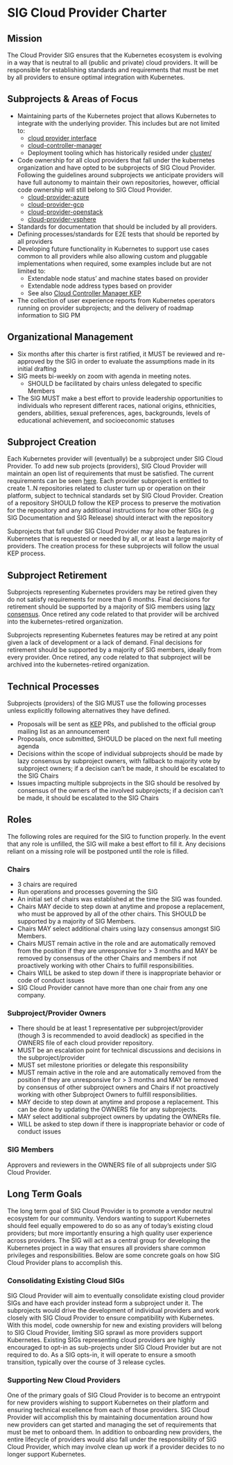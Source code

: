 # SIG Cloud Provider Charter

## Mission
The Cloud Provider SIG ensures that the Kubernetes ecosystem is evolving in a way that is neutral to all (public and private) cloud providers. It will be responsible for establishing standards and requirements that must be met by all providers to ensure optimal integration with Kubernetes.

## Subprojects & Areas of Focus

* Maintaining parts of the Kubernetes project that allows Kubernetes to integrate with the underlying provider. This includes but are not limited to:
    * [cloud provider interface](https://github.com/kubernetes/kubernetes/blob/master/pkg/cloudprovider/cloud.go)
    * [cloud-controller-manager](https://github.com/kubernetes/kubernetes/tree/master/cmd/cloud-controller-manager)
    * Deployment tooling which has historically resided under [cluster/](https://github.com/kubernetes/kubernetes/tree/release-1.11/cluster)
* Code ownership for all cloud providers that fall under the kubernetes organization and have opted to be subprojects of SIG Cloud Provider. Following the guidelines around subprojects we anticipate providers will have full autonomy to maintain their own repositories, however, official code ownership will still belong to SIG Cloud Provider.
    * [cloud-provider-azure](https://github.com/kubernetes/cloud-provider-azure)
    * [cloud-provider-gcp](https://github.com/kubernetes/cloud-provider-gcp)
    * [cloud-provider-openstack](https://github.com/kubernetes/cloud-provider-openstack)
    * [cloud-provider-vsphere](https://github.com/kubernetes/cloud-provider-vsphere)
* Standards for documentation that should be included by all providers.
* Defining processes/standards for E2E tests that should be reported by all providers
* Developing future functionality in Kubernetes to support use cases common to all providers while also allowing custom and pluggable implementations when required, some examples include but are not limited to:
    * Extendable node status’ and machine states based on provider
    * Extendable node address types based on provider
    * See also [Cloud Controller Manager KEP](https://github.com/kubernetes/community/blob/master/keps/sig-cloud-provider/0002-cloud-controller-manager.md)
* The collection of user experience reports from Kubernetes operators running on provider subprojects; and the delivery of roadmap information to SIG PM

## Organizational Management

* Six months after this charter is first ratified, it MUST be reviewed and re-approved by the SIG in order to evaluate the assumptions made in its initial drafting
* SIG meets bi-weekly on zoom with agenda in meeting notes.
    * SHOULD be facilitated by chairs unless delegated to specific Members
* The SIG MUST make a best effort to provide leadership opportunities to individuals who represent different races, national origins, ethnicities, genders, abilities, sexual preferences, ages, backgrounds, levels of educational achievement, and socioeconomic statuses

## Subproject Creation

Each Kubernetes provider will (eventually) be a subproject under SIG Cloud Provider. To add new sub projects (providers), SIG Cloud Provider will maintain an open list of requirements that must be satisfied.
The current requirements can be seen [here](https://github.com/kubernetes/community/blob/master/keps/sig-cloud-provider/0002-cloud-controller-manager.md#repository-requirements). Each provider subproject is entitled to create 1..N repositories related to cluster turn up or operation on their platform, subject to technical standards set by SIG Cloud Provider.
Creation of a repository SHOULD follow the KEP process to preserve the motivation for the repository and any additional instructions for how other SIGs (e.g SIG Documentation and SIG Release) should interact with the repository

Subprojects that fall under SIG Cloud Provider may also be features in Kubernetes that is requested or needed by all, or at least a large majority of providers. The creation process for these subprojects will follow the usual KEP process.

## Subproject Retirement

Subprojects representing Kubernetes providers may be retired given they do not satisfy requirements for more than 6 months. Final decisions for retirement should be supported by a majority of SIG members using [lazy consensus](http://en.osswiki.info/concepts/lazy_consensus). Once retired any code related to that provider will be archived into the kubernetes-retired organization.

Subprojects representing Kubernetes features may be retired at any point given a lack of development or a lack of demand. Final decisions for retirement should be supported by a majority of SIG members, ideally from every provider. Once retired, any code related to that subproject will be archived into the kubernetes-retired organization.


## Technical Processes
Subprojects (providers) of the SIG MUST use the following processes unless explicitly following alternatives they have defined.

* Proposals will be sent as [KEP](https://github.com/kubernetes/community/blob/master/keps/0000-kep-template.md) PRs, and published to the official group mailing list as an announcement
* Proposals, once submitted, SHOULD be placed on the next full meeting agenda
* Decisions within the scope of individual subprojects should be made by lazy consensus by subproject owners, with fallback to majority vote by subproject owners; if a decision can’t be made, it should be escalated to the SIG Chairs
* Issues impacting multiple subprojects in the SIG should be resolved by consensus of the owners of the involved subprojects; if a decision can’t be made, it should be escalated to the SIG Chairs

## Roles
The following roles are required for the SIG to function properly. In the event that any role is unfilled, the SIG will make a best effort to fill it. Any decisions reliant on a missing role will be postponed until the role is filled.


### Chairs
* 3 chairs are required
* Run operations and processes governing the SIG
* An initial set of chairs was established at the time the SIG was founded.
* Chairs MAY decide to step down at anytime and propose a replacement, who must be approved by all of the other chairs. This SHOULD be supported by a majority of SIG Members.
* Chairs MAY select additional chairs using lazy consensus amongst SIG Members.
* Chairs MUST remain active in the role and are automatically removed from the position if they are unresponsive for > 3 months and MAY be removed by consensus of the other Chairs and members if not proactively working with other Chairs to fulfill responsibilities.
* Chairs WILL be asked to step down if there is inappropriate behavior or code of conduct issues
* SIG Cloud Provider cannot have more than one chair from any one company.

### Subproject/Provider Owners
* There should be at least 1 representative per subproject/provider (though 3 is recommended to avoid deadlock) as specified in the OWNERS file of each cloud provider repository.
* MUST be an escalation point for technical discussions and decisions in the subproject/provider
* MUST set milestone priorities or delegate this responsibility
* MUST remain active in the role and are automatically removed from the position if they are unresponsive for > 3 months and MAY be removed by consensus of other subproject owners and Chairs if not proactively working with other Subproject Owners to fulfill responsibilities.
* MAY decide to step down at anytime and propose a replacement. This can be done by updating the OWNERS file for any subprojects.
* MAY select additional subproject owners by updating the OWNERs file.
* WILL be asked to step down if there is inappropriate behavior or code of conduct issues

### SIG Members

Approvers and reviewers in the OWNERS file of all subprojects under SIG Cloud Provider.

## Long Term Goals

The long term goal of SIG Cloud Provider is to promote a vendor neutral ecosystem for our community.  Vendors wanting to support Kubernetes should feel equally empowered to do so
as any of today’s existing cloud providers; but more importantly ensuring a high quality user experience across providers. The SIG will act as a central group for developing
the Kubernetes project in a way that ensures all providers share common privileges and responsibilities. Below are some concrete goals on how SIG Cloud Provider plans to accomplish this.

### Consolidating Existing Cloud SIGs

SIG Cloud Provider will aim to eventually consolidate existing cloud provider SIGs and have each provider instead form a subproject under it. The subprojects would drive the development of
individual providers and work closely with SIG Cloud Provider to ensure compatibility with Kubernetes. With this model, code ownership for new and existing providers will belong to SIG Cloud Provider,
limiting SIG sprawl as more providers support Kubernetes. Existing SIGs representing cloud providers are highly encouraged to opt-in as sub-projects under SIG Cloud Provider but are not required to do.
As a SIG opts-in, it will operate to ensure a smooth transition, typically over the course of 3 release cycles.

### Supporting New Cloud Providers

One of the primary goals of SIG Cloud Provider is to become an entrypoint for new providers wishing to support Kubernetes on their platform and ensuring technical excellence from each of those providers.
SIG Cloud Provider will accomplish this by maintaining documentation around how new providers can get started and managing the set of requirements that must be met to onboard them. In addition to
onboarding new providers, the entire lifecycle of providers would also fall under the responsibility of SIG Cloud Provider, which may involve clean up work if a provider decides to no longer support Kubernetes.

